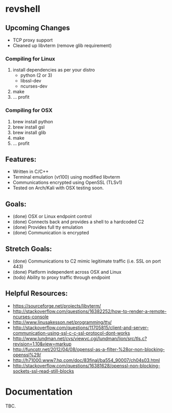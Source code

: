 # revshell

## Upcoming Changes
* TCP proxy support
* Cleaned up libvterm (remove glib requirement) 

### Compiling for Linux
1. install dependencies as per your distro
   * python (2 or 3)
   * libssl-dev
   * ncurses-dev
2. make
3. ... profit

### Compiling for OSX
1. brew install python
2. brew install gsl
3. brew install glib
4. make 
5. ... profit

## Features:
* Written in C/C++
* Terminal emulation (vt100) using modified libvterm
* Communications encrypted using OpenSSL (TLSv1)
* Tested on Arch/Kali with OSX testing soon.

## Goals:
* (done) OSX or Linux endpoint control
* (done) Connects back and provides a shell to a hardcoded C2
* (done) Provides full tty emulation
* (done) Communication is encrypted

## Stretch Goals:
* (done) Communications to C2 mimic legitimate traffic (i.e. SSL on port 443)
* (done) Platform independent across OSX and Linux
* (todo) Ability to proxy traffic through endpoint

## Helpful Resources:
* https://sourceforge.net/projects/libvterm/
* http://stackoverflow.com/questions/16382252/how-to-render-a-remote-ncurses-console
* http://www.linusakesson.net/programming/tty/
* http://stackoverflow.com/questions/11705815/client-and-server-communication-using-ssl-c-c-ssl-protocol-dont-works
* http://www.lundman.net/cvs/viewvc.cgi/lundman/lion/src/tls.c?revision=1.10&view=markup
* http://funcptr.net/2012/04/08/openssl-as-a-filter-%28or-non-blocking-openssl%29/
* http://h71000.www7.hp.com/doc/83final/ba554_90007/ch04s03.html
* http://stackoverflow.com/questions/16381628/openssl-non-blocking-sockets-ssl-read-still-blocks

# Documentation

TBC.

